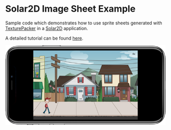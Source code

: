 Solar2D Image Sheet Example
===========================

Sample code which demonstrates how to use sprite sheets generated with 
[TexturePacker](https://www.codeandweb.com/texturepacker) in a
[Solar2D](https://solar2d.com) application.

A detailed tutorial can be found
[here](https://www.codeandweb.com/texturepacker/tutorials/texturepacker-corona-imagesheet-tutorial).

![Screenshot of demo app](screenshot.png)
